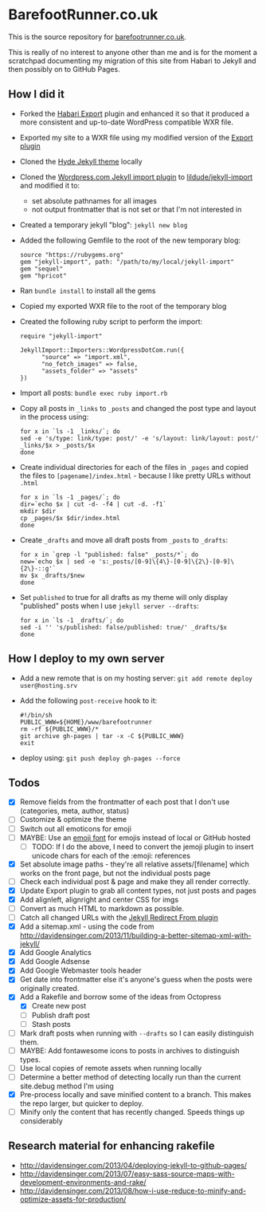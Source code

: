 # BarefootRunner.co.uk

This is the source repository for [barefootrunner.co.uk](http://barefootrunner.co.uk).

This is really of no interest to anyone other than me and is for the moment a scratchpad documenting my migration of this site from Habari to Jekyll and then possibly on to GitHub Pages.

## How I did it
- Forked the [Habari Export](https://github.com/habari-extras/export) plugin and enhanced it so that it produced a more consistent and up-to-date WordPress compatible WXR file.
- Exported my site to a WXR file using my modified version of the [Export plugin](https://github.com/lildude/export)
- Cloned the [Hyde Jekyll theme](https://github.com/poole/hyde) locally
- Cloned the [Wordpress.com Jekyll import plugin](http://import.jekyllrb.com/docs/wordpressdotcom/) to [lildude/jekyll-import](https://github.com/lildude/jekyll-import) and modified it to:
  - set absolute pathnames for all images
  - not output frontmatter that is not set or that I'm not interested in
- Created a temporary jekyll "blog": `jekyll new blog`
- Added the following Gemfile to the root of the new temporary blog:

  ```
  source "https://rubygems.org"
  gem "jekyll-import", path: "/path/to/my/local/jekyll-import"
  gem "sequel"
  gem "hpricot"
  ```

- Ran `bundle install` to install all the gems
- Copied my exported WXR file to the root of the temporary blog
- Created the following ruby script to perform the import:

  ```
  require "jekyll-import"

  JekyllImport::Importers::WordpressDotCom.run({
        "source" => "import.xml",
        "no_fetch_images" => false,
        "assets_folder" => "assets"
  })
  ```

- Import all posts: `bundle exec ruby import.rb`
- Copy all posts in `_links` to `_posts` and changed the post type and layout in the process using:
  ```
  for x in `ls -1 _links/`; do
  sed -e 's/type: link/type: post/' -e 's/layout: link/layout: post/' _links/$x > _posts/$x
  done
  ```

- Create individual directories for each of the files in `_pages` and copied the files to `[pagename]/index.html` - because I like pretty URLs without `.html`
  ```
  for x in `ls -1 _pages/`; do
  dir=`echo $x | cut -d- -f4 | cut -d. -f1`
  mkdir $dir
  cp _pages/$x $dir/index.html
  done
  ```

- Create `_drafts` and move all draft posts from `_posts` to `_drafts`:

  ```
  for x in `grep -l "published: false" _posts/*`; do
  new=`echo $x | sed -e 's:_posts/[0-9]\{4\}-[0-9]\{2\}-[0-9]\{2\}-::g'`
  mv $x _drafts/$new
  done
  ```

- Set `published` to true for all drafts as my theme will only display "published" posts when I use `jekyll server --drafts`:

  ```
  for x in `ls -1 _drafts/`; do
  sed -i '' 's/published: false/published: true/' _drafts/$x
  done
  ```

## How I deploy to my own server

- Add a new remote that is on my hosting server:
  `git add remote deploy user@hosting.srv`
- Add the following `post-receive` hook to it:

  ```
  #!/bin/sh
  PUBLIC_WWW=${HOME}/www/barefootrunner
  rm -rf ${PUBLIC_WWW}/*
  git archive gh-pages | tar -x -C ${PUBLIC_WWW}
  exit
  ```
- deploy using: `git push deploy gh-pages --force`

## Todos

- [x] Remove fields from the frontmatter of each post that I don't use (categories, meta, author, status)
- [ ] Customize & optimize the theme
- [ ] Switch out all emoticons for emoji
- [ ] MAYBE: Use an [emoji font](http://emojisymbols.com/) for emojis instead of local or GitHub hosted
  - [ ] TODO: If I do the above, I need to convert the jemoji plugin to insert unicode chars for each of the :emoji: references
- [x] Set absolute image paths - they're all relative assets/[filename] which works on the front page, but not the individual posts page
- [ ] Check each individual post & page and make they all render correctly.
- [x] Update Export plugin to grab all content types, not just posts and pages
- [x] Add alignleft, alignright and center CSS for imgs
- [ ] Convert as much HTML to markdown as possible.
- [ ] Catch all changed URLs with the [Jekyll Redirect From plugin](https://github.com/jekyll/jekyll-redirect-from/)
- [x] Add a sitemap.xml - using the code from http://davidensinger.com/2013/11/building-a-better-sitemap-xml-with-jekyll/
- [x] Add Google Analytics
- [x] Add Google Adsense
- [x] Add Google Webmaster tools header
- [x] Get date into frontmatter else it's anyone's guess when the posts were originally created.
- [x] Add a Rakefile and borrow some of the ideas from Octopress
  - [x] Create new post
  - [ ] Publish draft post
  - [ ] Stash posts
- [ ] Mark draft posts when running with `--drafts` so I can easily distinguish them.
- [ ] MAYBE: Add fontawesome icons to posts in archives to distinguish types.
- [ ] Use local copies of remote assets when running locally
- [ ] Determine a better method of detecting locally run than the current site.debug method I'm using
- [x] Pre-process locally and save minified content to a branch.  This makes the repo larger, but quicker to deploy.
- [ ] Minify only the content that has recently changed.  Speeds things up considerably

## Research material for enhancing rakefile

- http://davidensinger.com/2013/04/deploying-jekyll-to-github-pages/
- http://davidensinger.com/2013/07/easy-sass-source-maps-with-development-environments-and-rake/
- http://davidensinger.com/2013/08/how-i-use-reduce-to-minify-and-optimize-assets-for-production/
